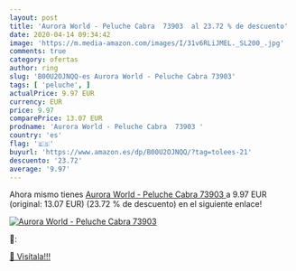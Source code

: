 ```yaml
---
layout: post
title: 'Aurora World - Peluche Cabra  73903  al 23.72 % de descuento'
date: 2020-04-14 09:34:42
image: 'https://m.media-amazon.com/images/I/31v6RLiJMEL._SL200_.jpg'
comments: true
category: ofertas
author: ring
slug: 'B00U2OJNQQ-es Aurora World - Peluche Cabra 73903'
tags: [ 'peluche', ]
actualPrice: 9.97 EUR
currency: EUR
price: 9.97
comparePrice: 13.07 EUR
prodname: 'Aurora World - Peluche Cabra  73903 '
country: 'es'
flag: '🇪🇸'
buyurl: 'https://www.amazon.es/dp/B00U2OJNQQ/?tag=tolees-21'
descuento: '23.72'
average: '9.97'
---
```


Ahora mismo tienes [Aurora World - Peluche Cabra  73903 ](https://www.amazon.es/dp/B00U2OJNQQ/?tag=tolees-21) a 9.97 EUR (original: 13.07 EUR) (23.72 %  de descuento) en el siguiente enlace!

[![Aurora World - Peluche Cabra  73903 ](https://m.media-amazon.com/images/I/31v6RLiJMEL._SL200_.jpg)](https://www.amazon.es/dp/B00U2OJNQQ/?tag=tolees-21)

🔎:


[🛒 Visítala!!!](https://www.amazon.es/dp/B00U2OJNQQ/?tag=tolees-21)

